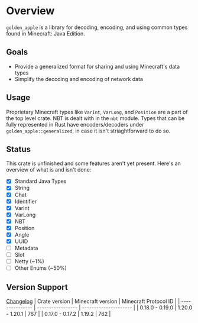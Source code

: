 # Overview

`golden_apple` is a library for decoding, encoding, and using common types found in Minecraft: Java Edition.

## Goals

- Provide a generalized format for sharing and using Minecraft's data types
- Simplify the decoding and encoding of network data

## Usage

Proprietary Minecraft types like `VarInt`, `VarLong`, and `Position` are a part of the top level crate. NBT is dealt with in the `nbt` module.
Types that can be fully represented in Rust have encoders/decoders under `golden_apple::generalized`, in case it isn't striaghtforward to do so.

## Status

This crate is unfinished and some features aren't yet present. Here's an overview of what is and isn't done:

- [X] Standard Java Types  
- [X] String  
- [X] Chat
- [X] Identifier
- [X] VarInt
- [X] VarLong
- [X] NBT  
- [X] Position
- [X] Angle
- [X] UUID
- [ ] Metadata
- [ ] Slot
- [ ] Netty (~1%)
- [ ] Other Enums (~50%)

## Version Support

[Changelog](changelog.md)
|  Crate version  | Minecraft version | Minecraft Protocol ID |
| --------------- | ----------------- | --------------------- |
| 0.18.0 - 0.19.0 | 1.20.0 - 1.20.1   | 767                   |
| 0.17.0 - 0.17.2 | 1.19.2            | 762                   |
